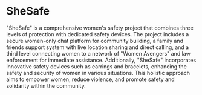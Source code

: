 # SheSafe

"SheSafe" is a comprehensive women's safety project that combines three levels of protection with dedicated safety devices. The project includes a secure women-only chat platform for community building, a family and friends support system with live location sharing and direct calling, and a third level connecting women to a network of "Women Avengers" and law enforcement for immediate assistance. Additionally, "SheSafe" incorporates innovative safety devices such as earrings and bracelets, enhancing the safety and security of women in various situations. This holistic approach aims to empower women, reduce violence, and promote safety and solidarity within the community.
